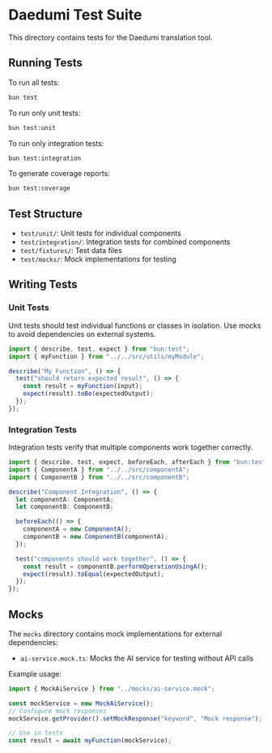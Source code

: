 # Daedumi Test Suite

This directory contains tests for the Daedumi translation tool.

## Running Tests

To run all tests:

```bash
bun test
```

To run only unit tests:

```bash
bun test:unit
```

To run only integration tests:

```bash
bun test:integration
```

To generate coverage reports:

```bash
bun test:coverage
```

## Test Structure

- `test/unit/`: Unit tests for individual components
- `test/integration/`: Integration tests for combined components
- `test/fixtures/`: Test data files
- `test/mocks/`: Mock implementations for testing

## Writing Tests

### Unit Tests

Unit tests should test individual functions or classes in isolation. Use mocks to avoid dependencies on external systems.

```typescript
import { describe, test, expect } from "bun:test";
import { myFunction } from "../../src/utils/myModule";

describe("My Function", () => {
  test("should return expected result", () => {
    const result = myFunction(input);
    expect(result).toBe(expectedOutput);
  });
});
```

### Integration Tests

Integration tests verify that multiple components work together correctly.

```typescript
import { describe, test, expect, beforeEach, afterEach } from "bun:test";
import { ComponentA } from "../../src/componentA";
import { ComponentB } from "../../src/componentB";

describe("Component Integration", () => {
  let componentA: ComponentA;
  let componentB: ComponentB;

  beforeEach(() => {
    componentA = new ComponentA();
    componentB = new ComponentB(componentA);
  });

  test("components should work together", () => {
    const result = componentB.performOperationUsingA();
    expect(result).toEqual(expectedOutput);
  });
});
```

## Mocks

The `mocks` directory contains mock implementations for external dependencies:

- `ai-service.mock.ts`: Mocks the AI service for testing without API calls

Example usage:

```typescript
import { MockAiService } from "../mocks/ai-service.mock";

const mockService = new MockAiService();
// Configure mock responses
mockService.getProvider().setMockResponse("keyword", "Mock response");

// Use in tests
const result = await myFunction(mockService);
```
